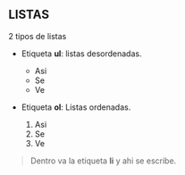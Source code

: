 ## LISTAS

2 tipos de listas

- Etiqueta **ul**: listas desordenadas.
  - Asi
  - Se
  - Ve

- Etiqueta **ol**: Listas ordenadas.
  1. Asi
  2. Se
  3. Ve

>Dentro va la etiqueta **li** y ahi se escribe.